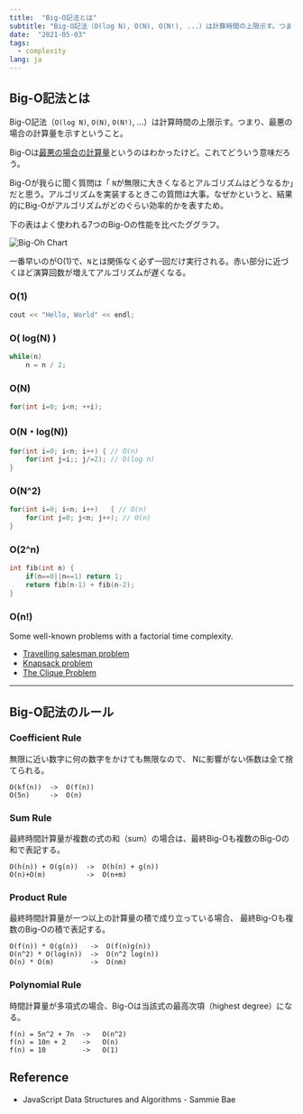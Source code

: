 ```yaml
---
title:  "Big-O記法とは"
subtitle: "Big-O記法（O(log N), O(N), O(N!), ...）は計算時間の上限示す。つまり、最悪の場合の計算量を示すということ ..."
date:  "2021-05-03"
tags: 
  - complexity
lang: ja
---
```


## Big-O記法とは
Big-O記法（`O(log N)`, `O(N)`, `O(N!)`, ...）は計算時間の上限示す。つまり、最悪の場合の計算量を示すということ。

Big-Oは<u>最悪の場合の計算量</u>というのはわかったけど。これてどういう意味だろう。

Big-Oが我らに聞く質問は「 `N`が無限に大きくなるとアルゴリズムはどうなるか」だと思う。アルゴリズムを実装するときこの質問は大事。なぜかというと、結果的にBig-Oがアルゴリズムがどのぐらい効率的かを表すため。

下の表はよく使われる7つのBig-Oの性能を比べたググラフ。

![Big-Oh Chart](/images/posts/big-o-chart.png)

一番早いのがO(1)で、`N`とは関係なく必ず一回だけ実行される。赤い部分に近づくほど演算回数が増えてアルゴリズムが遅くなる。

### O(1)
```cpp
cout << "Hello, World" << endl;
```

### O( log(N) )

```cpp
while(n)
    n = n / 2;
```

### O(N)

```cpp
for(int i=0; i<n; ++i);
```

### O(N・log(N))

```cpp
for(int i=0; i<n; i++) { // O(n)
    for(int j=i;; j/=2); // O(log n)
}
```

### O(N^2)

```cpp
for(int i=0; i<n; i++)   { // O(n)
    for(int j=0; j<n; j++); // O(n)
}
```

### O(2^n)

```cpp
int fib(int n) {
    if(n==0||n==1) return 1;
    return fib(n-1) + fib(n-2);
}
```

### O(n!)
Some well-known problems with a factorial time complexity.

- [Travelling salesman problem](https://en.wikipedia.org/wiki/Travelling_salesman_problem)
- [Knapsack problem](https://en.wikipedia.org/wiki/Knapsack_problem)
- [The Clique Problem](https://en.wikipedia.org/wiki/Clique_problem)

---

## Big-O記法のルール

### Coefficient Rule
無限に近い数字に何の数字をかけても無限なので、 Nに影響がない係数は全て捨てられる。
```text
O(kf(n))  ->  O(f(n)) 
O(5n)     ->  O(n)
```

### Sum Rule
最終時間計算量が複数の式の和（sum）の場合は、最終Big-Oも複数のBig-Oの和で表記する。
```text
O(h(n)) + O(g(n))  ->  O(h(n) + g(n))
O(n)+O(m)          ->  O(n+m)
```

### Product Rule
最終時間計算量が一つ以上の計算量の積で成り立っている場合、 最終Big-Oも複数のBig-Oの積で表記する。
```text
O(f(n)) * O(g(n))   ->  O(f(n)g(n))
O(n^2) * O(log(n))  ->  O(n^2 log(n))
O(n) * O(m)         ->  O(nm)
```

### Polynomial Rule
時間計算量が多項式の場合、Big-Oは当該式の最高次項（highest degree）になる。
```text
f(n) = 5n^2 + 7n  ->   O(n^2)
f(n) = 10n + 2    ->   O(n)
f(n) = 10         ->   O(1)
```

## Reference
- JavaScript Data Structures and Algorithms - Sammie Bae